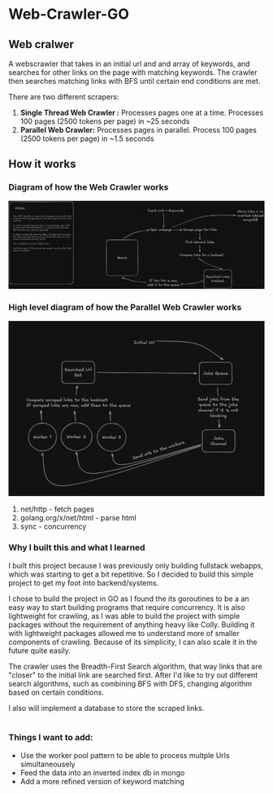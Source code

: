 # Web-Crawler-GO

## Web cralwer

A webscrawler that takes in an initial url and and array of keywords, and searches for other links on the page with matching keywords. The crawler then searches
matching links with BFS until certain end conditions are met. <br>

There are two different scrapers:

1. **Single Thread Web Crawler :** Processes pages one at a time. Processes 100 pages (2500 tokens per page) in ~25 seconds
2. **Parallel Web Crawler:** Processes pages in parallel. Process 100 pages (2500 tokens per page) in ~1.5 seconds

## How it works

### Diagram of how the Web Crawler works

![UML Diagram of the Web Crawler](./images/webcrawler%20v0.png)

### High level diagram of how the Parallel Web Crawler works

![UML Diagram of the Parallel Crawler](./images/parallelCrawler.png)

1. net/http - fetch pages
2. golang.org/x/net/html - parse html
3. sync - concurrency

### Why I built this and what I learned

I built this project because I was previously only building fullstack webapps, which was starting to get a bit repetitive.
So I decided to build this simple project to get my foot into backend/systems. <br>

I chose to build the project in GO as I found the its goroutines to be a an easy way to start building programs that require concurrency.
It is also lightweight for crawling, as I was able to build the project with simple packages without the requirement of anything heavy like Colly.
Building it with lightweight packages allowed me to understand more of smaller components of crawling. Because of its simplicity, I can also scale it in the future quite easily. <br>

The crawler uses the Breadth-First Search algorithm, that way links that are "closer" to the initial link are searched first. After I'd like to try out different search algorithms, such as combining BFS with DFS, changing algorithm based on certain conditions. <br>

I also will implement a database to store the scraped links. <br><br>

### Things I want to add:

- Use the worker pool pattern to be able to process multple Urls simultaneousely
- Feed the data into an inverted index db in mongo
- Add a more refined version of keyword matching

